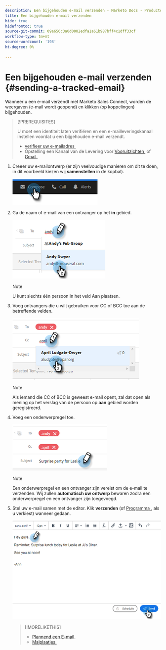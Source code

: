 ```yaml
---
description: Een bijgehouden e-mail verzenden - Marketo Docs - Productdocumentatie
title: Een bijgehouden e-mail verzenden
hide: true
hidefromtoc: true
source-git-commit: 09a656c3a0d0002edfa1a61b987bff4c1dff33cf
workflow-type: tm+mt
source-wordcount: '198'
ht-degree: 0%

---
```


# Een bijgehouden e-mail verzenden {#sending-a-tracked-email}

Wanneer u een e-mail verzendt met Marketo Sales Connect, worden de weergaven (e-mail wordt geopend) en klikken (op koppelingen) bijgehouden.

>[!PREREQUISITES]
>
>U moet een identiteit laten verifiëren en een e-mailleveringskanaal instellen voordat u een bijgehouden e-mail verzendt.
>
>* [&#x200B; verifieer uw e-mailadres &#x200B;](/help/marketo/product-docs/marketo-sales-insight/actions/getting-started/email-settings/verify-your-email.md)
>* Opstelling een Kanaal van de Levering voor [&#x200B; Vooruitzichten &#x200B;](/help/marketo/product-docs/marketo-sales-connect/email-plugins/msc-for-outlook/email-connection-for-outlook-users.md) of [&#x200B; Gmail &#x200B;](/help/marketo/product-docs/marketo-sales-connect/email-plugins/gmail/email-connection-for-gmail-users.md)

1. Creeer uw e-mailontwerp (er zijn veelvoudige manieren om dit te doen, in dit voorbeeld kiezen wij **samenstellen** in de kopbal).

   ![](assets/sending-a-tracked-email-1.png)

1. Ga de naam of e-mail van een ontvanger op het **in** gebied.

   ![](assets/sending-a-tracked-email-2.png)

   >[!NOTE]
   >
   >U kunt slechts één persoon in het veld Aan plaatsen.

1. Voeg ontvangers die u wilt gebruiken voor CC of BCC toe aan de betreffende velden.

   ![](assets/sending-a-tracked-email-3.png)

   >[!NOTE]
   >
   >Als iemand die CC of BCC is geweest e-mail opent, zal dat open als mening op het verslag van de persoon op **aan** gebied worden geregistreerd.

1. Voeg een onderwerpregel toe.

   ![](assets/sending-a-tracked-email-4.png)

   >[!NOTE]
   >
   >Een onderwerpregel en een ontvanger zijn vereist om de e-mail te verzenden. Wij zullen **automatisch uw ontwerp** bewaren zodra een onderwerpregel en een ontvanger zijn toegevoegd.

1. Stel uw e-mail samen met de editor. Klik **verzenden** (of [&#x200B; Programma &#x200B;](/help/marketo/product-docs/marketo-sales-connect/email/using-the-compose-window/scheduling-an-email.md), als u verkiest) wanneer gedaan.

   ![](assets/sending-a-tracked-email-5.png)

   >[!MORELIKETHIS]
   >
   >* [&#x200B; Plannend een E-mail &#x200B;](/help/marketo/product-docs/marketo-sales-insight/actions/email/using-the-compose-window/scheduling-an-email.md)
   >* [&#x200B; Malplaatjes &#x200B;](/help/marketo/product-docs/marketo-sales-insight/actions/templates/manage-templates.md#create-a-new-template)
